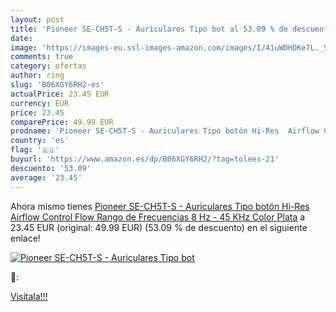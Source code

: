 ```yaml
---
layout: post
title: 'Pioneer SE-CH5T-S - Auriculares Tipo bot al 53.09 % de descuento'
date: 
image: 'https://images-eu.ssl-images-amazon.com/images/I/41uWDHDKe7L._SL200_.jpg'
comments: true
category: ofertas
author: ring
slug: 'B06XGY6RH2-es'
actualPrice: 23.45 EUR
currency: EUR
price: 23.45
comparePrice: 49.99 EUR
prodname: 'Pioneer SE-CH5T-S - Auriculares Tipo botón Hi-Res  Airflow Control Flow  Rango de Frecuencias 8 Hz - 45 KHz  Color Plata'
country: 'es'
flag: '🇪🇸'
buyurl: 'https://www.amazon.es/dp/B06XGY6RH2/?tag=tolees-21'
descuento: '53.09'
average: '23.45'
---
```


Ahora mismo tienes [Pioneer SE-CH5T-S - Auriculares Tipo botón Hi-Res  Airflow Control Flow  Rango de Frecuencias 8 Hz - 45 KHz  Color Plata](https://www.amazon.es/dp/B06XGY6RH2/?tag=tolees-21) a 23.45 EUR (original: 49.99 EUR) (53.09 %  de descuento) en el siguiente enlace!

[![Pioneer SE-CH5T-S - Auriculares Tipo bot](https://images-eu.ssl-images-amazon.com/images/I/41uWDHDKe7L._SL200_.jpg)](https://www.amazon.es/dp/B06XGY6RH2/?tag=tolees-21)

🔎:


[Visítala!!!](https://www.amazon.es/dp/B06XGY6RH2/?tag=tolees-21)
